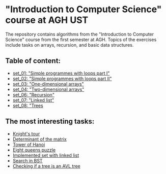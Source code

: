# "Introduction to Computer Science" course at AGH UST

The repository contains algorithms from the "Introduction to Computer Science" course from the first semester at AGH.
Topics of the exercises include tasks on arrays, recursion, and basic data structures.

## Table of content:
- [set_01: "Simple programmes with loops part I"](https://github.com/Wenszel/agh-introduction-to-computer-science/tree/master/set_01)
- [set_02: "Simple programmes with loops part II"](https://github.com/Wenszel/agh-introduction-to-computer-science/tree/master/set_02)
- [set_03: "One-dimensional arrays"](https://github.com/Wenszel/agh-introduction-to-computer-science/tree/master/set_03)
- [set_04: "Two-dimensional arrays"](https://github.com/Wenszel/agh-introduction-to-computer-science/tree/master/set_04)
- [set_06: "Recursion"](https://github.com/Wenszel/agh-introduction-to-computer-science/tree/master/set_06)
- [set_07: "Linked list"](https://github.com/Wenszel/agh-introduction-to-computer-science/tree/master/set_07)
- [set_08: "Trees](https://github.com/Wenszel/agh-introduction-to-computer-science/tree/master/set_08)

## The most interesting tasks:
- [Knight's tour](https://github.com/Wenszel/python-algorithms/blob/master/set_06/t_04.py)
- [Determinant of the matrix](https://github.com/Wenszel/python-algorithms/blob/master/set_06/t_10.py)
- [Tower of Hanoi](https://github.com/Wenszel/python-algorithms/blob/master/set_06/t_14.py)
- [Eight queens puzzle](https://github.com/Wenszel/python-algorithms/blob/master/set_06/t_15.py)
- [Implemented set with linked list](https://github.com/Wenszel/python-algorithms/blob/master/set_07/t_01.py)
- [Search in BST](https://github.com/Wenszel/python-algorithms/blob/master/set_08/t_04.py)
- [Checking if a tree is an AVL tree](https://github.com/Wenszel/python-algorithms/blob/master/set_08/t_01.py)